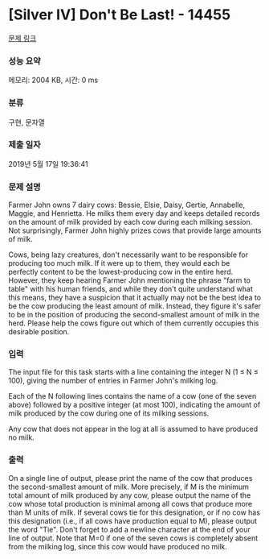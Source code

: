 # [Silver IV] Don't Be Last! - 14455 

[문제 링크](https://www.acmicpc.net/problem/14455) 

### 성능 요약

메모리: 2004 KB, 시간: 0 ms

### 분류

구현, 문자열

### 제출 일자

2019년 5월 17일 19:36:41

### 문제 설명

<p>Farmer John owns 7 dairy cows: Bessie, Elsie, Daisy, Gertie, Annabelle, Maggie, and Henrietta. He milks them every day and keeps detailed records on the amount of milk provided by each cow during each milking session. Not surprisingly, Farmer John highly prizes cows that provide large amounts of milk.</p>

<p>Cows, being lazy creatures, don't necessarily want to be responsible for producing too much milk. If it were up to them, they would each be perfectly content to be the lowest-producing cow in the entire herd. However, they keep hearing Farmer John mentioning the phrase "farm to table" with his human friends, and while they don't quite understand what this means, they have a suspicion that it actually may not be the best idea to be the cow producing the least amount of milk. Instead, they figure it's safer to be in the position of producing the second-smallest amount of milk in the herd. Please help the cows figure out which of them currently occupies this desirable position.</p>

### 입력 

 <p>The input file for this task starts with a line containing the integer N (1 ≤ N ≤ 100), giving the number of entries in Farmer John's milking log.</p>

<p>Each of the N following lines contains the name of a cow (one of the seven above) followed by a positive integer (at most 100), indicating the amount of milk produced by the cow during one of its milking sessions.</p>

<p>Any cow that does not appear in the log at all is assumed to have produced no milk.</p>

<p> </p>

### 출력 

 <p>On a single line of output, please print the name of the cow that produces the second-smallest amount of milk. More precisely, if M is the minimum total amount of milk produced by any cow, please output the name of the cow whose total production is minimal among all cows that produce more than M units of milk. If several cows tie for this designation, or if no cow has this designation (i.e., if all cows have production equal to M), please output the word "Tie". Don't forget to add a newline character at the end of your line of output. Note that M=0 if one of the seven cows is completely absent from the milking log, since this cow would have produced no milk.</p>

